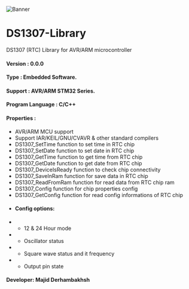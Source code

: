 ![Banner](https://lh4.googleusercontent.com/Jy6xCjtBuf0g8wJbFhPu3-_gGnKoWoiSgzrkpboHQV4CnPBilXyyP2yxI7B2pJDAChKoADsJoi4xLQ=w958-h965)

# DS1307-Library
DS1307 (RTC) Library for AVR/ARM microcontroller

#### Version : 0.0.0

#### Type : Embedded Software.

#### Support : AVR/ARM STM32 Series.

#### Program Language : C/C++

#### Properties :

- AVR/ARM MCU support
- Support IAR/KEIL/GNU/CVAVR & other standard compilers
- DS1307_SetTime       function to set time in RTC chip
- DS1307_SetDate       function to set date in RTC chip
- DS1307_GetTime       function to get time from RTC chip
- DS1307_GetDate       function to get date from RTC chip
- DS1307_DeviceIsReady function to check chip connectivity
- DS1307_SaveInRam     function for save data in RTC chip
- DS1307_ReadFromRam   function for read data from RTC chip ram
- DS1307_Config        function for chip properties config
- DS1307_GetConfig     function for read config informations of RTC chip
- #### Config options:
- - 12 & 24 Hour mode
- - Oscillator status
- - Square wave status and it frequency
- - Output pin state

#### Developer: Majid Derhambakhsh
